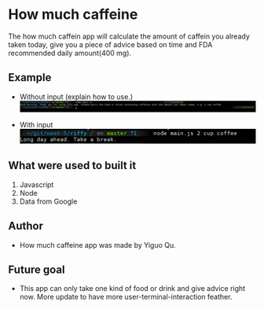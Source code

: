 # How much caffeine

The how much caffein app will calculate the amount of caffein you already taken today, give you a piece of advice based on time and FDA recommended daily amount(400 mg).

## Example

- Without input (explain how to use.)
![without input](./app-without-input.png)

- With input
![with input](./app-with-input.png)

## What were used to built it

1. Javascript
2. Node
3. Data from Google

## Author

- How much caffeine app was made by Yiguo Qu.

## Future goal

- This app can only take one kind of food or drink and give advice right now. More update to have more user-terminal-interaction feather. 

